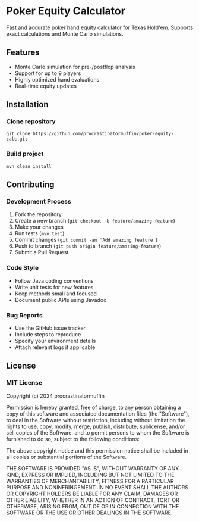 # Poker Equity Calculator

Fast and accurate poker hand equity calculator for Texas Hold'em. Supports exact calculations and Monte Carlo simulations.

## Features
- Monte Carlo simulation for pre-/postflop analysis
- Support for up to 9 players
- Highly optimized hand evaluations
- Real-time equity updates

## Installation

### Clone repository
`git clone https://github.com/procrastinatormuffin/poker-equity-calc.git`

### Build project
`mvn clean install`

## Contributing

### Development Process
1. Fork the repository
2. Create a new branch (`git checkout -b feature/amazing-feature`)
3. Make your changes
4. Run tests (`mvn test`)
5. Commit changes (`git commit -am 'Add amazing feature'`)
6. Push to branch (`git push origin feature/amazing-feature`)
7. Submit a Pull Request

### Code Style
- Follow Java coding conventions
- Write unit tests for new features
- Keep methods small and focused
- Document public APIs using Javadoc

### Bug Reports
- Use the GitHub issue tracker
- Include steps to reproduce
- Specify your environment details
- Attach relevant logs if applicable

## License

### MIT License

Copyright (c) 2024 procrastinatormuffin

Permission is hereby granted, free of charge, to any person obtaining a copy
of this software and associated documentation files (the "Software"), to deal
in the Software without restriction, including without limitation the rights
to use, copy, modify, merge, publish, distribute, sublicense, and/or sell
copies of the Software, and to permit persons to whom the Software is
furnished to do so, subject to the following conditions:

The above copyright notice and this permission notice shall be included in all
copies or substantial portions of the Software.

THE SOFTWARE IS PROVIDED "AS IS", WITHOUT WARRANTY OF ANY KIND, EXPRESS OR
IMPLIED, INCLUDING BUT NOT LIMITED TO THE WARRANTIES OF MERCHANTABILITY,
FITNESS FOR A PARTICULAR PURPOSE AND NONINFRINGEMENT. IN NO EVENT SHALL THE
AUTHORS OR COPYRIGHT HOLDERS BE LIABLE FOR ANY CLAIM, DAMAGES OR OTHER
LIABILITY, WHETHER IN AN ACTION OF CONTRACT, TORT OR OTHERWISE, ARISING FROM,
OUT OF OR IN CONNECTION WITH THE SOFTWARE OR THE USE OR OTHER DEALINGS IN THE
SOFTWARE.
